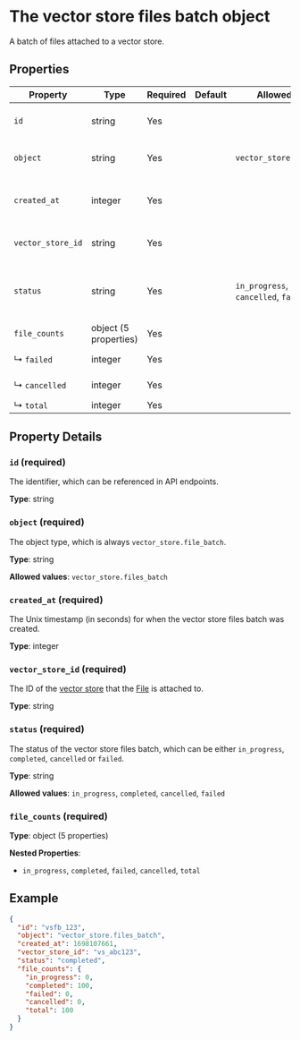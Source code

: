 # The vector store files batch object

A batch of files attached to a vector store.

## Properties

| Property | Type | Required | Default | Allowed Values | Description |
| -------- | ---- | -------- | ------- | -------------- | ----------- |
| `id` | string | Yes |  |  | The identifier, which can be referenced in API endpoints. |
| `object` | string | Yes |  | `vector_store.files_batch` | The object type, which is always `vector_store.file_batch`. |
| `created_at` | integer | Yes |  |  | The Unix timestamp (in seconds) for when the vector store files batch was created. |
| `vector_store_id` | string | Yes |  |  | The ID of the [vector store](/docs/api-reference/vector-stores/object) that the [File](/docs/api-reference/files) is attached to. |
| `status` | string | Yes |  | `in_progress`, `completed`, `cancelled`, `failed` | The status of the vector store files batch, which can be either `in_progress`, `completed`, `cancelled` or `failed`. |
| `file_counts` | object (5 properties) | Yes |  |  |  |
|   ↳ `failed` | integer | Yes |  |  | The number of files that have failed to process. |
|   ↳ `cancelled` | integer | Yes |  |  | The number of files that where cancelled. |
|   ↳ `total` | integer | Yes |  |  | The total number of files. |

## Property Details

### `id` (required)

The identifier, which can be referenced in API endpoints.

**Type**: string

### `object` (required)

The object type, which is always `vector_store.file_batch`.

**Type**: string

**Allowed values**: `vector_store.files_batch`

### `created_at` (required)

The Unix timestamp (in seconds) for when the vector store files batch was created.

**Type**: integer

### `vector_store_id` (required)

The ID of the [vector store](/docs/api-reference/vector-stores/object) that the [File](/docs/api-reference/files) is attached to.

**Type**: string

### `status` (required)

The status of the vector store files batch, which can be either `in_progress`, `completed`, `cancelled` or `failed`.

**Type**: string

**Allowed values**: `in_progress`, `completed`, `cancelled`, `failed`

### `file_counts` (required)

**Type**: object (5 properties)

**Nested Properties**:

* `in_progress`, `completed`, `failed`, `cancelled`, `total`

## Example

```json
{
  "id": "vsfb_123",
  "object": "vector_store.files_batch",
  "created_at": 1698107661,
  "vector_store_id": "vs_abc123",
  "status": "completed",
  "file_counts": {
    "in_progress": 0,
    "completed": 100,
    "failed": 0,
    "cancelled": 0,
    "total": 100
  }
}

```

